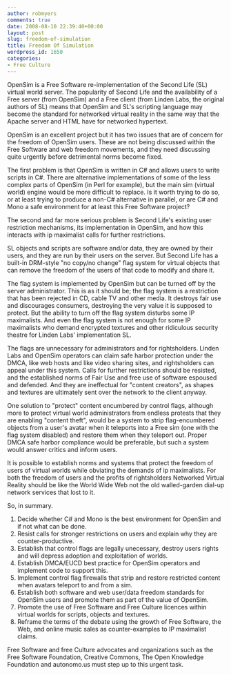 ```yaml
---
author: robmyers
comments: true
date: 2008-08-10 22:39:40+00:00
layout: post
slug: freedom-of-simulation
title: Freedom Of Simulation
wordpress_id: 1650
categories:
- Free Culture
---
```


OpenSim is a Free Software re-implementation of the Second Life (SL) virtual world server. The popularity of Second Life and the availability of a Free server (from OpenSim) and a Free client (from Linden Labs, the original authors of SL) means that OpenSim and SL's scripting language may become the standard for networked virtual reality in the same way that the Apache server and HTML have for networked hypertext.  
  
OpenSim is an excellent project but it has two issues that are of concern for the freedom of OpenSim users. These are not being discussed within the Free Software and web freedom movements, and they need discussing quite urgently before detrimental norms become fixed.  
  
The first problem is that OpenSim is written in C# and allows users to write scripts in C#. There are alternative implementations of some of the less complex parts of OpenSim (in Perl for example), but the main sim (virtual world) engine would be more difficult to replace. Is it worth trying to do so, or at least trying to produce a non-C# alternative in parallel,  or are C# and Mono a safe environment for at least this Free Software project?  
  
The second and far more serious problem is Second Life's existing user restriction mechanisms, its implementation in OpenSim, and how this interacts with ip maximalist calls for further restrictions.  
  
SL objects and scripts are software and/or data, they are owned by their users, and they are run by their users on the server. But Second Life has a built-in DRM-style "no copy/no change" flag system for virtual objects that can remove the freedom of the users of that code to modify and share it.  
  
The flag system is implemented by OpenSim but can be turned off by the server administrator. This is as it should be; the flag system is a restriction that has been rejected in CD, cable TV and other media. It destroys fair use and discourages consumers, destroying the very value it is supposed to protect. But the ability to turn off the flag system disturbs some IP maximalists. And even the flag system is not enough for some IP maximalists who demand encrypted textures and other ridiculous security theatre for Linden Labs' implementation SL.  
  
The flags are unnecessary for administrators and for rightsholders. Linden Labs and OpenSim operators can claim safe harbor protection under the DMCA, like web hosts and like video sharing sites, and rightsholders can appeal under this system. Calls for further restrictions should be resisted, and the established norms of Fair Use and free use of software espoused and defended. And they are ineffectual for "content creators", as shapes and textures are ultimately sent over the network to the client anyway.  
  
One solution to "protect" content encumbered by control flags, although more to protect virtual world administrators from endless protests that they are enabling "content theft", would be a system to strip flag-encumbered objects from a user's avatar when it teleports into a Free sim (one with the flag system disabled) and restore them when they teleport out. Proper DMCA safe harbor compliance would be preferable, but such a system would answer critics and inform users.  
  
It is possible to establish norms and systems that protect the freedom of users of virtual worlds while obviating the demands of ip maximalists. For both the freedom of users and the profits of rightsholders Networked Virtual Reality should be like the World Wide Web not the old walled-garden dial-up network services that lost to it.  
  
So, in summary.  
  
1. Decide whether C# and Mono is the best environment for OpenSim and if not what can be done.  
2. Resist calls for stronger restrictions on users and explain why they are counter-productive.  
3. Establish that control flags are legally unecessary, destroy users rights and will depress adoption and exploitation of worlds.  
4. Establish DMCA/EUCD best practice for OpenSim operators and implement code to support this.  
5. Implement control flag firewalls that strip and restore restricted content when avatars teleport to and from a sim.  
6. Establish both software and web user/data freedom standards for OpenSim users and promote them as part of the value of OpenSim.  
7. Promote the use of Free Software and Free Culture licences within virtual worlds for scripts, objects and textures.  
8. Reframe the terms of the debate using the growth of Free Software, the Web, and online music sales as counter-examples to IP maximalist claims.  
  
Free Software and free Culture advocates and organizations such as the Free Software Foundation, Creative Commons, The Open Knowledge Foundation and autonomo.us must step up to this urgent task.  


